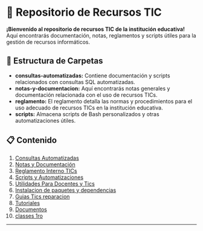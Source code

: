 # 🚀 Repositorio de Recursos TIC

**¡Bienvenido al repositorio de recursos TIC de la institución educativa!** Aquí encontrarás documentación, notas, reglamentos y scripts útiles para la gestión de recursos informáticos.

## 📂 Estructura de Carpetas

- **consultas-automatizadas:** Contiene documentación y scripts relacionados con consultas SQL automatizadas.
- **notas-y-documentacion:** Aquí encontrarás notas generales y documentación relacionada con el uso de recursos TICs.
- **reglamento:** El reglamento detalla las normas y procedimientos para el uso adecuado de recursos TICs en la institución educativa.
- **scripts:** Almacena scripts de Bash personalizados y otras automatizaciones útiles.

## 📋 Contenido

1. [Consultas Automatizadas](./consultas-automatizadas/consultasSQLNotebooks.md)
2. [Notas y Documentación](./notas-y-documentacion/notaas1.md)
3. [Reglamento Interno TICs](reglamento/reglamentoInternoTics.md)
4. [Scripts y Automatizaciones](scripts/scripts.md)
5. [Utilidades Para Docentes y Tics](./recursosProgramas/utilidades.md)
6. [Instalacion de paquetes y dependencias](./instalaciones/instalaciones.md)
7. [Guias Tics reparacion](./guiasReparacion/index.md)
8. [Tutoriales](./tutoriales/tutoriales.md)
9. [Documentos](./documentos/documentos.md)
10. [classes 1ro](./clases-tics/index.md)

***
